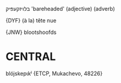 בלויזקעפּיק
'bareheaded' (adjective) (adverb)

{DYF}
(à la) tête nue

{JNW}
blootshoofds

CENTRAL
========

blójskepɩkʲ {ETCP, Mukachevo, 48226}